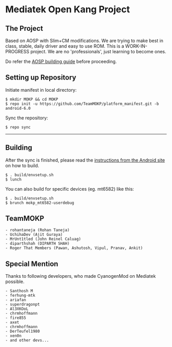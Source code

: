 Mediatek Open Kang Project
============================

The Project
-----------

Based on AOSP with Slim+CM modifications. We are trying to make best in class, stable, daily driver and easy to use ROM.
This is a WORK-IN-PROGRESS project. We are no 'professionals', just learning to become ones.

Do refer the [AOSP building guide](http://source.android.com/source/index.html) before proceeding.

Setting up Repository
---------------------

Initiate manifest in local directory:

    $ mkdir MOKP && cd MOKP
    $ repo init -u https://github.com/TeamMOKP/platform_manifest.git -b android-6.0

Sync the repository:

    $ repo sync

***

Building
--------

After the sync is finished, please read the [instructions from the Android site](http://s.android.com/source/building.html) on how to build.

    $ . build/envsetup.sh
    $ lunch

You can also build for specific devices (eg. mt6582) like this:

    $ . build/envsetup.sh
    $ brunch mokp_mt6582-userdebug

TeamMOKP
--------

    - rohantaneja (Rohan Taneja)
    - UchihaDev (Ajit Guraya)
    - MrUnt1tled (John Reinel Caluag)
    - diparthshah (DIPARTH SHAH)
    - Roger That Members (Pawan, Ashutosh, Vipul, Pranav, Ankit)

Special Mention
---------------
Thanks to following developers, who made CyanogenMod on Mediatek possible.

    - Santhosh M
    - ferhung-mtk
    - ariafan 
    - superdragonpt
    - Al3XKOoL
    - chrmhoffmann
    - fire855
    - axet
    - chrmhoffmann
    - DerTeufel1980
    - xen0n
    - and other devs...
